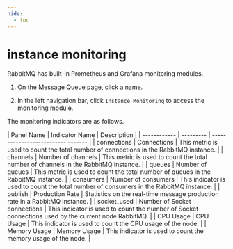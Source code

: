 ```yaml
---
hide:
  - toc
---
```


# instance monitoring

RabbitMQ has built-in Prometheus and Grafana monitoring modules.

1. On the Message Queue page, click a name.

    <!--screenshot-->

2. In the left navigation bar, click `Instance Monitoring` to access the monitoring module.

    <!--screenshot-->

The monitoring indicators are as follows.

| Panel Name | Indicator Name | Description |
| ------------ | --------- | -------------------------- ------- |
| connections | Connections | This metric is used to count the total number of connections in the RabbitMQ instance. |
| channels | Number of channels | This metric is used to count the total number of channels in the RabbitMQ instance. |
| queues | Number of queues | This metric is used to count the total number of queues in the RabbitMQ instance. |
| consumers | Number of consumers | This indicator is used to count the total number of consumers in the RabbitMQ instance. |
| publish | Production Rate | Statistics on the real-time message production rate in a RabbitMQ instance. |
| socket_used | Number of Socket connections | This indicator is used to count the number of Socket connections used by the current node RabbitMQ. |
| CPU Usage | CPU Usage | This indicator is used to count the CPU usage of the node. |
| Memory Usage | Memory Usage | This indicator is used to count the memory usage of the node. |